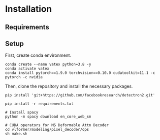 # Installation

## Requirements

## Setup 
First, create conda environment.
```
conda create --name vatex python=3.8 -y
conda activate vatex
conda install pytorch==1.9.0 torchvision==0.10.0 cudatoolkit=11.1 -c pytorch -c nvidia
```
Then, clone the repository and install the necessary packages.
```
pip install 'git+https://github.com/facebookresearch/detectron2.git'

pip install -r requirements.txt

# Install spacy
python -m spacy download en_core_web_sm

# CUDA operators for MS Deformable Attn Decoder
cd vlformer/modeling/pixel_decoder/ops
sh make.sh
```
